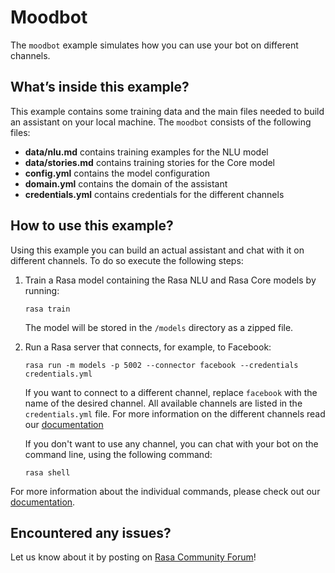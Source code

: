 # Moodbot

The `moodbot` example simulates how you can use your bot on different channels.

## What’s inside this example?

This example contains some training data and the main files needed to build an
assistant on your local machine. The `moodbot` consists of the following files:

- **data/nlu.md** contains training examples for the NLU model  
- **data/stories.md** contains training stories for the Core model  
- **config.yml** contains the model configuration
- **domain.yml** contains the domain of the assistant  
- **credentials.yml** contains credentials for the different channels

## How to use this example?

Using this example you can build an actual assistant and chat with it on
different channels. To do so execute the following steps:

1. Train a Rasa model containing the Rasa NLU and Rasa Core models by running:
    ```
    rasa train
    ```
    The model will be stored in the `/models` directory as a zipped file.

2. Run a Rasa server that connects, for example, to Facebook:
    ```
    rasa run -m models -p 5002 --connector facebook --credentials credentials.yml
    ```
    If you want to connect to a different channel, replace `facebook` with the name of the
    desired channel.
    All available channels are listed in the `credentials.yml` file.
    For more information on the different channels read our
    [documentation](http://x-docs.rasa.com/docs/rasa/user-guide/messaging-and-voice-channels/)

    If you don't want to use any channel, you can chat with your bot
    on the command line, using the following command:
    ```
    rasa shell
    ```

For more information about the individual commands, please check out our
[documentation](http://rasa.com/docs/rasa/user-guide/command-line-interface/).

## Encountered any issues?
Let us know about it by posting on [Rasa Community Forum](https://forum.rasa.com)!
